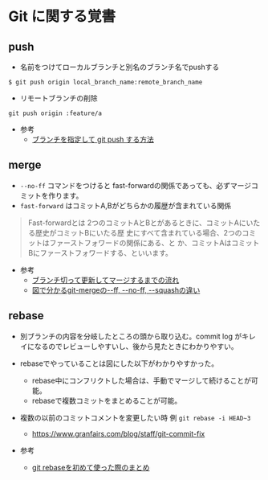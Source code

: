 # Git に関する覚書

## push

- 名前をつけてローカルブランチと別名のブランチ名でpushする
```
$ git push origin local_branch_name:remote_branch_name
```

- リモートブランチの削除

```
git push origin :feature/a
```

- 参考
  - [ブランチを指定して git push する方法](http://www-creators.com/archives/5206)

## merge

- `--no-ff` コマンドをつけると fast-forwardの関係であっても、必ずマージコミットを作ります。
- `fast-forward` はコミットA,Bがどちらかの履歴が含まれている関係
>Fast-forwardとは
>2つのコミットAとBとがあるときに、コミットAにいたる歴史がコミットBにいたる歴
史にすべて含まれている場合、2つのコミットはファーストフォワードの関係にある、と
か、コミットAはコミットBにファーストフォワードする、といいます。

- 参考
  - [ブランチ切って更新してマージするまでの流れ](https://qiita.com/shuntaro_tamura/items/6c8bf792087fe5dc5103)
  - [図で分かるgit-mergeの--ff, --no-ff, --squashの違い](http://d.hatena.ne.jp/sinsoku/20111025/1319497900)

## rebase


- 別ブランチの内容を分岐したところの頭から取り込む。commit log がキレイになるのでレビューしやすいし、後から見たときにわかりやすい。
- rebaseでやっていることは図にした以下がわかりやすかった。
  - rebase中にコンフリクトした場合は、手動でマージして続けることが可能。
  - rebaseで複数コミットをまとめることが可能。
- 複数の以前のコミットコメントを変更したい時 例 `git rebase -i HEAD~3`
  - https://www.granfairs.com/blog/staff/git-commit-fix

- 参考
  - [git rebaseを初めて使った際のまとめ](https://qiita.com/panti310/items/e0ec74b47c6c219f2a8b)
